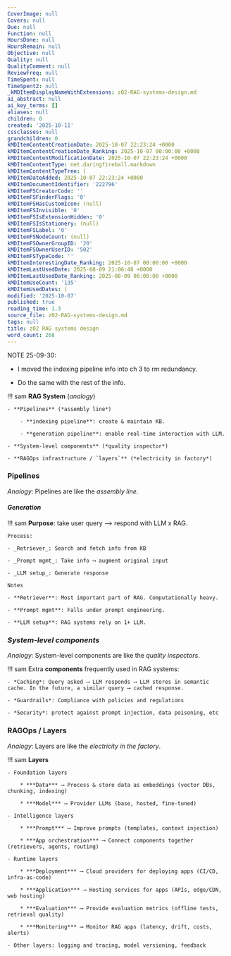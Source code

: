 ```yaml
---
CoverImage: null
Covers: null
Due: null
Function: null
HoursDone: null
HoursRemain: null
Objective: null
Quality: null
QualityComment: null
ReviewFreq: null
TimeSpent: null
TimeSpent2: null
_kMDItemDisplayNameWithExtensions: z02-RAG-systems-design.md
ai_abstract: null
ai_key_terms: []
aliases: null
children: 0
created: '2025-10-11'
cssclasses: null
grandchildren: 0
kMDItemContentCreationDate: 2025-10-07 22:23:24 +0000
kMDItemContentCreationDate_Ranking: 2025-10-07 00:00:00 +0000
kMDItemContentModificationDate: 2025-10-07 22:23:24 +0000
kMDItemContentType: net.daringfireball.markdown
kMDItemContentTypeTree: (
kMDItemDateAdded: 2025-10-07 22:23:24 +0000
kMDItemDocumentIdentifier: '222796'
kMDItemFSCreatorCode: ''
kMDItemFSFinderFlags: '0'
kMDItemFSHasCustomIcon: (null)
kMDItemFSInvisible: '0'
kMDItemFSIsExtensionHidden: '0'
kMDItemFSIsStationery: (null)
kMDItemFSLabel: '0'
kMDItemFSNodeCount: (null)
kMDItemFSOwnerGroupID: '20'
kMDItemFSOwnerUserID: '502'
kMDItemFSTypeCode: ''
kMDItemInterestingDate_Ranking: 2025-10-07 00:00:00 +0000
kMDItemLastUsedDate: 2025-08-09 21:06:48 +0000
kMDItemLastUsedDate_Ranking: 2025-08-09 00:00:00 +0000
kMDItemUseCount: '135'
kMDItemUsedDates: (
modified: '2025-10-07'
published: true
reading_time: 1.3
source_file: z02-RAG-systems-design.md
tags: null
title: z02 RAG systems design
word_count: 268
---
```


NOTE 25-09-30: 

- I moved the indexing pipeline info into ch 3 to rm redundancy.

- Do the same with the rest of the info.


!!! sam
    **RAG System** (*analogy*)

    - **Pipelines** (*assembly line*)

        - **indexing pipeline**: create & maintain KB.

        - **generation pipeline**: enable real-time interaction with LLM. 

    - **System-level components** (*quality inspector*)

    - **RAGOps infrastructure / `layers`** (*electricity in factory*)



### Pipelines

*Analogy*: Pipelines are like the *assembly line*.

#### ***Generation***

!!! sam
    **Purpose**: take user query ⟶ respond with LLM x RAG.

    Process:

    - _Retriever_: Search and fetch info from KB

    - _Prompt mgmt_: Take info ⟶ augment original input

    - _LLM setup_: Generate response

    Notes

    - **Retriever**: Most important part of RAG. Computationally heavy.

    - **Prompt mgmt**: Falls under prompt engineering.

    - **LLM setup**: RAG systems rely on 1+ LLM.


### *System-level components*

*Analogy*: System-level components are like the *quality inspectors*.

!!! sam
    Extra **components** frequently used in RAG systems:

    - *Caching*: Query asked ⟶ LLM responds ⟶ LLM stores in semantic cache. In the future, a similar query ⟶ cached response.

    - *Guardrails*: Compliance with policies and regulations

    - *Security*: protect against prompt injection, data poisoning, etc





### RAGOps / Layers

*Analogy*: Layers are like the *electricity in the factory*.

!!! sam
    **Layers**

    - Foundation layers

        * ***Data*** ⟶ Process & store data as embeddings (vector DBs, chunking, indexing)

        * ***Model*** ⟶ Provider LLMs (base, hosted, fine-tuned)

    - Intelligence layers

        * ***Prompt*** ⟶ Improve prompts (templates, context injection)

        * ***App orchestration*** ⟶ Connect components together (retrievers, agents, routing)

    - Runtime layers

        * ***Deployment*** ⟶ Cloud providers for deploying apps (CI/CD, infra-as-code)

        * ***Application*** ⟶ Hosting services for apps (APIs, edge/CDN, web hosting)

        * ***Evaluation*** ⟶ Provide evaluation metrics (offline tests, retrieval quality)

        * ***Monitoring*** ⟶ Monitor RAG apps (latency, drift, costs, alerts)

    - Other layers: logging and tracing, model versioning, feedback